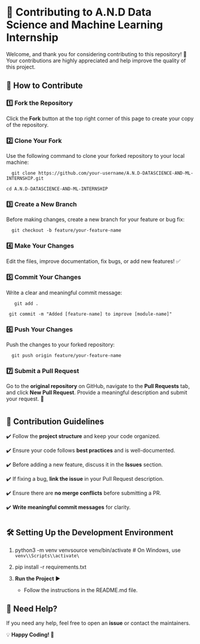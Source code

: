 **🤝 Contributing to A.N.D Data Science and Machine Learning Internship**
=====================================================================

Welcome, and thank you for considering contributing to this repository! 🎉 Your contributions are highly appreciated and help improve the quality of this project.

**🚀 How to Contribute**
--------------------

### 1️⃣ Fork the Repository

Click the **Fork** button at the top right corner of this page to create your copy of the repository.

### 2️⃣ Clone Your Fork

Use the following command to clone your forked repository to your local machine:

`   git clone https://github.com/your-username/A.N.D-DATASCIENCE-AND-ML-INTERNSHIP.git `

` cd A.N.D-DATASCIENCE-AND-ML-INTERNSHIP   `

### 3️⃣ Create a New Branch

Before making changes, create a new branch for your feature or bug fix:

`   git checkout -b feature/your-feature-name   `

### 4️⃣ Make Your Changes

Edit the files, improve documentation, fix bugs, or add new features! ✅

### 5️⃣ Commit Your Changes

Write a clear and meaningful commit message:

`   git add .`

`  git commit -m "Added [feature-name] to improve [module-name]"   `

### 6️⃣ Push Your Changes

Push the changes to your forked repository:

`   git push origin feature/your-feature-name   `

### 7️⃣ Submit a Pull Request

Go to the **original repository** on GitHub, navigate to the **Pull Requests** tab, and click **New Pull Request**. Provide a meaningful description and submit your request. 🎯
#
**📜 Contribution Guidelines**
--------------------------

✔️ Follow the **project structure** and keep your code organized.

✔️ Ensure your code follows **best practices** and is well-documented.

✔️ Before adding a new feature, discuss it in the **Issues** section.

✔️ If fixing a bug, **link the issue** in your Pull Request description.

✔️ Ensure there are **no merge conflicts** before submitting a PR.

✔️ **Write meaningful commit messages** for clarity.
#
🛠️ Setting Up the Development Environment
------------------------------------------

1. python3 -m venv venvsource venv/bin/activate # On Windows, use \
`venv\\Scripts\\activate\`
    
2.  pip install -r requirements.txt
    
3.  **Run the Project** ▶️
    *   Follow the instructions in the README.md file.
        

📢 Need Help?
-------------
If you need any help, feel free to open an **issue** or contact the maintainers.

💡 **Happy Coding! 🚀**